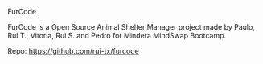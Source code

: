 FurCode

FurCode is a Open Source Animal Shelter Manager project made by Paulo, Rui T., Vitoria, Rui S. and Pedro for Mindera MindSwap Bootcamp.

Repo: https://github.com/rui-tx/furcode
